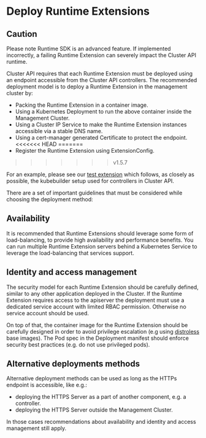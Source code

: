 # Deploy Runtime Extensions

<aside class="note warning">

<h1>Caution</h1>

Please note Runtime SDK is an advanced feature. If implemented incorrectly, a failing Runtime Extension can severely impact the Cluster API runtime.

</aside>

Cluster API requires that each Runtime Extension must be deployed using an endpoint accessible from the Cluster API
controllers. The recommended deployment model is to deploy a Runtime Extension in the management cluster by:

- Packing the Runtime Extension in a container image.
- Using a Kubernetes Deployment to run the above container inside the Management Cluster.
- Using a Cluster IP Service to make the Runtime Extension instances accessible via a stable DNS name.
- Using a cert-manager generated Certificate to protect the endpoint.
<<<<<<< HEAD
=======
- Register the Runtime Extension using ExtensionConfig.
>>>>>>> v1.5.7

For an example, please see our [test extension](https://github.com/kubernetes-sigs/cluster-api/tree/main/test/extension)
which follows, as closely as possible, the kubebuilder setup used for controllers in Cluster API.

There are a set of important guidelines that must be considered while choosing the deployment method:

## Availability

It is recommended that Runtime Extensions should leverage some form of load-balancing, to provide high availability
and performance benefits. You can run multiple Runtime Extension servers behind a Kubernetes Service to leverage the
load-balancing that services support.

## Identity and access management

The security model for each Runtime Extension should be carefully defined, similar to any other application deployed
in the Cluster. If the Runtime Extension requires access to the apiserver the deployment must use a dedicated service 
account with limited RBAC permission. Otherwise no service account should be used.

On top of that, the container image for the Runtime Extension should be carefully designed in order to avoid
privilege escalation (e.g using [distroless](https://github.com/GoogleContainerTools/distroless) base images).
The Pod spec in the Deployment manifest should enforce security best practices (e.g. do not use privileged pods).

##  Alternative deployments methods

Alternative deployment methods can be used as long as the HTTPs endpoint is accessible, like e.g.:

- deploying the HTTPS Server as a part of another component, e.g. a controller.
- deploying the HTTPS Server outside the Management Cluster.

In those cases recommendations about availability and identity and access management still apply.
